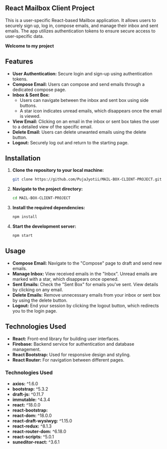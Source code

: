## React Mailbox Client Project
This is a user-specific React-based Mailbox application. It allows users to securely sign up, log in, compose emails, and manage their inbox and sent emails. The app utilizes authentication tokens to ensure secure access to user-specific data.

**Welcome to my project**

## Features
 - **User Authentication:** Secure login and sign-up using authentication tokens.
 - **Compose Email:** Users can compose and send emails through a dedicated compose page.
 - **Inbox & Sent Box:**
   - Users can navigate between the inbox and sent box using side buttons.
   - A star icon indicates unread emails, which disappears once the email is viewed.
 - **View Email:** Clicking on an email in the inbox or sent box takes the user to a detailed view of the specific email.
 - **Delete Email:** Users can delete unwanted emails using the delete button.
 - **Logout:** Securely log out and return to the starting page.
   
## Installation
 1. **Clone the repository to your local machine:**

    ```bash
    git clone https://github.com/PujaJyotii/MAIL-BOX-CLIENT-PROJECT.git
 2. **Navigate to the project directory:**

    ```bash
    cd MAIL-BOX-CLIENT-PROJECT
 3. **Install the required dependencies:**

    ```bash
    npm install
 4. **Start the development server:**

    ```bash
    npm start
    ``` 
## Usage
- **Compose Email:** Navigate to the "Compose" page to draft and send new emails.
- **Manage Inbox:** View received emails in the "Inbox". Unread emails are marked with a star, which disappears once opened.
- **Sent Emails:** Check the "Sent Box" for emails you've sent. View details by clicking on any email.
- **Delete Emails:** Remove unnecessary emails from your inbox or sent box by using the delete button.
- **Logout:** End your session by clicking the logout button, which redirects you to the login page.

## Technologies Used
- **React:** Front-end library for building user interfaces.
- **Firebase:** Backend service for authentication and database management.
- **React Bootstrap:** Used for responsive design and styling.
- **React Router:** For navigation between different pages.

### Technologies Used
 - **axios:** ^1.6.0 
 - **bootstrap:** ^5.3.2 
 -  **draft-js:** ^0.11.7
 - **immutable:** ^4.3.4 
 - **react:** ^18.0.0 
 - **react-bootstrap:** 
 - **react-dom:** ^18.0.0 
 - **react-draft-wysiwyg:** ^1.15.0 
 - **react-redux:** ^8.1.3 
 - **react-router-dom:** ^6.18.0 
 - **react-scripts:** ^5.0.1 
 - **suneditor-react:** ^3.6.1 

